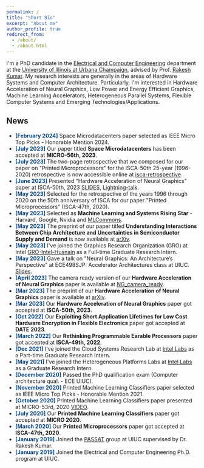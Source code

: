 ```yaml
---
permalink: /
title: "Short Bio"
excerpt: "About me"
author_profile: true
redirect_from: 
  - /about/
  - /about.html
---
```


I'm a PhD candidate in the [Electrical and Computer Engineering](https://ece.illinois.edu/) 
department at the [University of Illinois at Urbana Champaign](https://illinois.edu/), 
advised by Prof. [Rakesh Kumar](https://passat.crhc.illinois.edu/). 
My research interests are generally in the areas of Hardware Systems and Computer 
Architecture. Particularly, I'm interested in 
Hardware Acceleration of Neural Graphics, 
Low Power and Energy Efficient Graphics, 
Machine Learning Accelerators, 
Heterogeneous Parallel Systems, 
Flexible Computer Systems 
and Emerging Technologies/Applications.

## News
* **<span style="color: #084780;">[February 2024]</span>** 
Space Microdatacenters paper selected as IEEE Micro Top Picks - Honorable Mention 2024. 
* **<span style="color: #084780;">[July 2023]</span>** 
Our paper titled **Space Microdatacenters** has been accepted at **MICRO-56th, 2023**. 
* **<span style="color: #084780;">[July 2023]</span>**
The two-page retrospective that we composed for our paper on "Printed Microprocessors" for the ISCA-50th 25-year (1996-2020) retrospective is now accessible online at [isca-retrospective](https://bpb-us-w2.wpmucdn.com/sites.coecis.cornell.edu/dist/7/587/files/2023/06/Kumar_2020_Printed.pdf). 
* **<span style="color: #084780;">[June 2023]</span>**
Presented "Hardware Acceleration of Neural Graphics" paper at ISCA-50th, 2023 [SLIDES](https://husnainmubarik.github.io/files/isca2023NG_copy.pptx), [Lightning-talk](https://www.youtube.com/watch?v=4KK4MNr-IBI&ab_channel=ACMSIGARCH).
* **<span style="color: #084780;">[May 2023]</span>**
Selected for the retrospective of the years 1996 through 2020 on the 50th anniversary of ISCA for our paper "Printed Microprocessors" (ISCA-47th, 2020).
* **<span style="color: #084780;">[May 2023]</span>** 
Selected as **Machine Learning and Systems Rising Star** - Harvard, Google, Nvidia and [MLCommons](https://mlcommons.org/en/rising-stars-2023/).
* **<span style="color: #084780;">[May 2023]</span>** 
The preprint of our paper titled **Understanding Interactions Between Chip Architecture and Uncertainties in Semiconductor Supply and Demand** is now available at [arXiv](https://arxiv.org/abs/2305.11059).
* **<span style="color: #084780;">[May 2023]</span>** 
I've joined the Graphics Research Organization (GRO) at Intel [GRO-Intel-Husnain](https://www.intel.com/content/www/us/en/developer/articles/community/graphic-researchers-muhammad-husnain-mubarik.html) as a Full-time Graduate Research Intern. 
* **<span style="color: #084780;">[May 2023]</span>** 
Gave a talk on "Neural Graphics: An Architecture’s Perspective" at ECE498SJP: Accelerator Architectures class at UIUC. [Slides](https://husnainmubarik.github.io/files/ece498SJPNG.pdf).
* **<span style="color: #084780;">[April 2023]</span>** 
The camera ready version of our **Hardware Acceleration of Neural Graphics** paper is available at [NG\_camera\_ready](https://husnainmubarik.github.io/files/isca_2023.pdf). 
* **<span style="color: #084780;">[Mar 2023]</span>** 
The preprint of our **Hardware Acceleration of Neural Graphics** paper is available at [arXiv](https://arxiv.org/abs/2303.05735). 
* **<span style="color: #084780;">[Mar 2023]</span>** 
Our **Hardware Acceleration of Neural Graphics** paper got accepted at **ISCA-50th, 2023**. 
* **<span style="color: #084780;">[Oct 2022]</span>** 
Our **Exploiting Short Application Lifetimes for Low Cost Hardware Encryption in Flexible Electronics** paper got accepted at **DATE 2023**. 
* **<span style="color: #084780;">[March 2022]</span>** 
Our **Rethinking Programmable Earable Processors** paper got accepted at **ISCA-49th, 2022**. 
* **<span style="color: #084780;">[Dec 2021]</span>** 
I've joined the Cloud Systems Research Lab at [Intel Labs](https://www.intel.com/content/www/us/en/research/overview.html) as a Part-time Graduate Research Intern. 
* **<span style="color: #084780;">[May 2021]</span>** 
I've joined the Heterogeneous Platforms Labs at [Intel Labs](https://www.intel.com/content/www/us/en/research/overview.html) as a Graduate Research Intern. 
* **<span style="color: #084780;">[December 2020]</span>** 
Passed the PhD qualification exam (Computer architecture qual. - ECE UIUC). 
* **<span style="color: #084780;">[November 2020]</span>** 
Printed Machine Learning Classifiers paper selected as IEEE Micro Top Picks - Honorable Mention 2021. 
* **<span style="color: #084780;">[October 2020]</span>** 
Printed Machine Learning Classifiers paper presented at MICRO-53rd, 2020 [VIDEO](https://www.youtube.com/watch?v=RzE-ThPiMxI). 
* **<span style="color: #084780;">[July 2020]</span>** 
Our **Printed Machine Learning Classifiers** paper got accepted at **MICRO 2020**. 
* **<span style="color: #084780;">[March 2020]</span>** 
Our **Printed Microprocessors** paper got accepted at **ISCA-47th, 2020**. 
* **<span style="color: #084780;">[January 2019]</span>** 
Joined the [PASSAT](https://passat.crhc.illinois.edu/) group at UIUC supervised by Dr. Rakesh Kumar. 
* **<span style="color: #084780;">[January 2019]</span>** 
Joined the Electrical and Computer Engineering Ph.D. program at UIUC.
